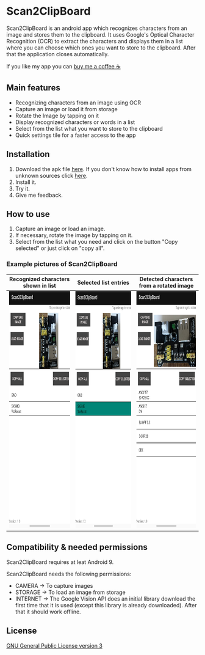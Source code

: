 # Scan2ClipBoard 

Scan2ClipBoard is an android app which recognizes characters from an image and stores them to the clipboard. 
It uses Google's Optical Character Recognition (OCR) to extract the characters
and displays them in a list where you can choose which ones you want to store to the clipboard. 
After that the application closes automatically.

If you like my app you can [buy me a coffee ☕](https://www.paypal.com/donate?hosted_button_id=VKXH39U9NER9W)

## Main features

- Recognizing characters from an image using OCR
- Capture an image or load it from storage
- Rotate the Image by tapping on it
- Display recognized characters or words in a list
- Select from the list what you want to store to the clipboard
- Quick settings tile for a faster access to the app

## Installation

1. Download the apk file [here](https://github.com/otaltan/Scan2ClipBoard/releases). If you don't know how to install apps from unknown sources click [here](https://www.maketecheasier.com/install-apps-from-unknown-sources-android/). 
2. Install it.
3. Try it.
4. Give me feedback.

## How to use

1. Capture an image or load an image.
2. If necessary, rotate the image by tapping on it.
3. Select from the list what you need and click on the button "Copy selected"
   or just click on "copy all".
   
### Example pictures of Scan2ClipBoard

Recognized characters shown in list | Selected list entries | Detected characters from a rotated image
--- | --- | ---
<img src="https://github.com/otaltan/Scan2ClipBoard/blob/master/Example%20Pictures/S2C_1.jpg?raw=true" width="300" height="621"/> | <img src="https://github.com/otaltan/Scan2ClipBoard/blob/master/Example%20Pictures/S2C_2.jpg?raw=true" width="300" height="621"/> | <img src="https://github.com/otaltan/Scan2ClipBoard/blob/master/Example%20Pictures/S2C_3.jpg?raw=true" width="300" height="621"/>

## Compatibility & needed permissions

Scan2ClipBoard requires at leat Android 9.

Scan2ClipBoard needs the following permissions:
- CAMERA -> To capture images
- STORAGE -> To load an image from storage
- INTERNET -> The Google Vision API does an initial library download the first time that it is used
              (except this library is already downloaded). After that it should work offline.

## License

[GNU General Public License version 3](https://www.gnu.org/licenses/gpl-3.0.txt)
